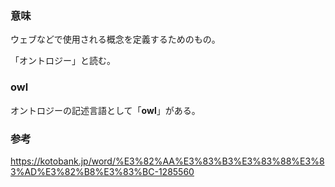 ### 意味
ウェブなどで使用される概念を定義するためのもの。

「オントロジー」と読む。

### owl
オントロジーの記述言語として「**owl**」がある。

### 参考

https://kotobank.jp/word/%E3%82%AA%E3%83%B3%E3%83%88%E3%83%AD%E3%82%B8%E3%83%BC-1285560

